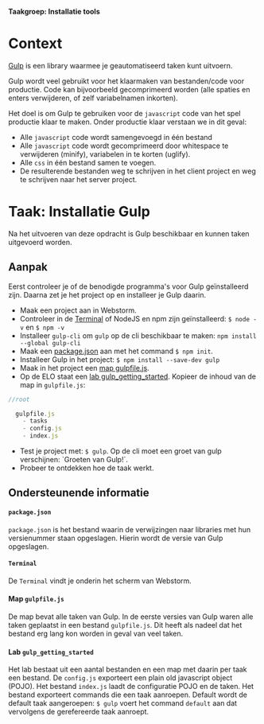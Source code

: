 **Taakgroep: Installatie tools**

# Context

[Gulp](https://gulpjs.com/docs/en/getting-started/quick-start) is een library waarmee je geautomatiseerd taken kunt uitvoern.

Gulp wordt veel gebruikt voor het klaarmaken van bestanden/code voor productie. Code kan bijvoorbeeld gecomprimeerd worden (alle spaties en enters verwijderen, of zelf variabelnamen inkorten).

Het doel is om Gulp te gebruiken voor de `javascript` code van het spel productie klaar te maken. Onder productie klaar verstaan we in dit geval:

-   Alle `javascript` code wordt samengevoegd in één bestand
-   Alle `javascript` code wordt gecomprimeerd door whitespace te verwijderen (minify), variabelen in te korten (uglify).
-   Alle `css` in één bestand samen te voegen.
-   De resulterende bestanden weg te schrijven in het client project en weg te schrijven naar het server project.

# Taak: Installatie Gulp

Na het uitvoeren van deze opdracht is Gulp beschikbaar en kunnen taken uitgevoerd worden.

## Aanpak

Eerst controleer je of de benodigde programma's voor Gulp geïnstalleerd zijn. Daarna zet je het project op en installeer je Gulp daarin.

-   Maak een project aan in Webstorm.
-   Controleer in de [Terminal](#terminal) of NodeJS en npm zijn geïnstalleerd: `$ node -v` en `$ npm -v`
-   Installeer `gulp-cli` om `gulp` op de cli beschikbaar te maken: `npm install --global gulp-cli`
-   Maak een [package.json](#packagejson) aan met het command `$ npm init`.
-   Installeer Gulp in het project: `$ npm install --save-dev gulp`
-   Maak in het project een [map gulpfile.js](#map-gulpfilejs).
-   Op de ELO staat een [lab gulp\_getting\_started](#lab-gitlab_getting_started). Kopieer de inhoud van de map in `gulpfile.js`:

```javascript
//root

  gulpfile.js
    - tasks
    - config.js
    - index.js
```

-   Test je project met: `$ gulp`. Op de cli moet een groet van gulp verschijnen: \`Groeten van Gulp!\`.
-   Probeer te ontdekken hoe de taak werkt.

## Ondersteunende informatie

#### `package.json`

`package.json` is het bestand waarin de verwijzingen naar libraries met hun versienummer staan opgeslagen. Hierin wordt de versie van Gulp opgeslagen.

#### `Terminal`

De `Terminal` vindt je onderin het scherm van Webstorm.

#### Map `gulpfile.js`

De map bevat alle taken van Gulp. In de eerste versies van Gulp waren alle taken geplaatst in een bestand `gulpfile.js`. Dit heeft als nadeel dat het bestand erg lang kon worden in geval van veel taken.

#### Lab `gulp_getting_started`

Het lab bestaat uit een aantal bestanden en een map met daarin per taak een bestand. De `config.js` exporteert een plain old javascript object (POJO). Het bestand `index.js` laadt de configuratie POJO en de taken. Het bestand exporteert commands die een taak aanroepen. Default wordt de default taak aangeroepen: `$ gulp` voert het command `default` aan dat vervolgens de gerefereerde taak aanroept.